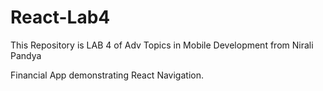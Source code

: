 
# React-Lab4

This Repository is LAB 4 of Adv Topics in Mobile Development from Nirali Pandya

Financial App demonstrating React Navigation.

